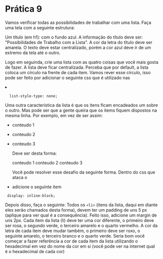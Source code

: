 # Prática 9

Vamos verificar todas as possibilidades de trabalhar com uma lista. Faça uma tela com a seguinte estrutura:

Um título (em h1): com o fundo azul. A informação do título deve ser: "Possibilidades de Trabalho com a Lista". A cor da letra do título deve ser amarela. 
O texto deve estar centralizado, porém a cor azul deve ir de um extremo da tela até o outro.

Logo em seguinda, crie uma lista com as quatro coisas que você mais gosta de fazer. A lista deve ficar centralizada. Perceba que por default, a lista coloca um círculo
na frente de cada item. Vamos rever esse círculo, isso pode ser feito por adicionar o seguinte css que é utilizado nas <li>
  
 ```
   list-style-type: none;
 ```
  
  Uma outra característica da lista é que os itens ficam encadeados um sobre o outro. Mas pode ser que a gente queira que os items fiquem dispostos na mesma linha. Por exemplo, em vez de ser assim:

* conteudo 1 
* conteudo 2
* conteudo 3
  
  
  Deve ser desta forma:
  
  conteudo 1 conteudo 2 conteudo 3
  
  
  Você pode resolver esse desafio da seguinte forma. Dentro do css que ataca o <li> adicione o seguinte item 
 ```
  display: inline-block;
```

    
Depois disso, faça o seguinte: Todos os ```<li>``` (itens da lista, daqui em diante eles serão chamados desta forma), devem ter um padding de uns 5 px (aplique para ver qual é a consequência). Feito isso, adicione um margin de uns 2px. Cada item da lista (li) deve ter uma cor diferente, o primeiro deve ser rosa, o segundo verde, o terceiro amarelo e o quarto vermelho. A cor da letra de cada item deve mudar também, o primeiro deve ser roxo, o seguinte amarelo, o terceiro branco e o quarto verde. Seria bom você começar a fazer referência a cor de cada item da lista utilizando o hexadecimal em vez do nome da cor em si (você pode ver na internet qual é o hexadecimal de cada cor)
